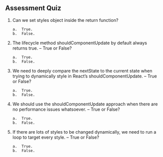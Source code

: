 
## Assessment Quiz

1.	Can we set styles object inside the return function? 

        a.	True.
        b.	False. 


2.	The lifecycle method shouldComponentUpdate by default always returns true. – True or False?

        a.	True. 
        b.	False.


3.	We need to deeply compare the nextState to the current state when trying to dynamically style in React’s shouldComponentUpdate. – True or False?

        a.	True.
        b.	False. 


4.	We should use the shouldComponentUpdate approach when there are no performance issues whatsoever. – True or False?

        a.	True.
        b.	False. 


5.	If there are lots of styles to be changed dynamically, we need to run a loop to target every style. – True or False?

        a.	True.
        b.	False. 
